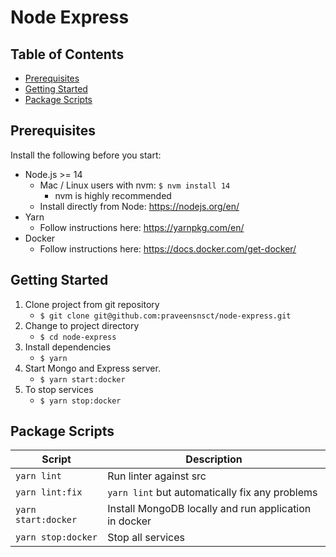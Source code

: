 # Node Express <!-- omit in toc -->

## Table of Contents <!-- omit in toc -->
- [Prerequisites](#prerequisites)
- [Getting Started](#getting-started)
- [Package Scripts](#package-scripts)

## Prerequisites
Install the following before you start:
- Node.js >= 14
  - Mac / Linux users with nvm: `$ nvm install 14`
    - nvm is highly recommended
  - Install directly from Node: https://nodejs.org/en/
- Yarn
  - Follow instructions here: https://yarnpkg.com/en/
- Docker
  - Follow instructions here: https://docs.docker.com/get-docker/

## Getting Started
1. Clone project from git repository
    - `$ git clone git@github.com:praveensnsct/node-express.git`
2.  Change to project directory
    - `$ cd node-express`
3. Install dependencies
    - `$ yarn`
4.  Start Mongo and Express server.
    - `$ yarn start:docker`
5.  To stop services
    - `$ yarn stop:docker`

## Package Scripts
| Script               | Description                                               |
|----------------------|-----------------------------------------------------------|
| `yarn lint`          | Run linter against src                                    |
| `yarn lint:fix`      | `yarn lint` but automatically fix any problems            |
| `yarn start:docker`  | Install MongoDB locally and run application in docker     |
| `yarn stop:docker`   | Stop all services                                         |